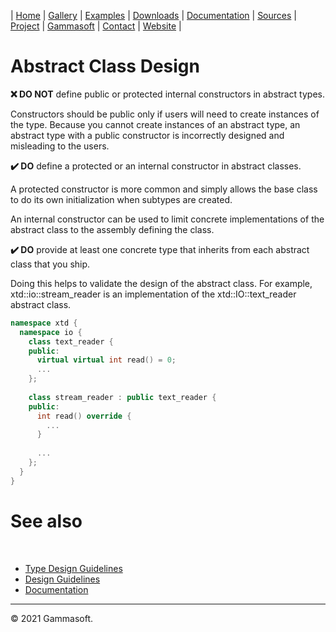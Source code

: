 | [Home](home.md) | [Gallery](gallery.md) | [Examples](examples.md) | [Downloads](downloads.md) | [Documentation](documentation.md) | [Sources](https://github.com/gammasoft71/xtd) | [Project](https://sourceforge.net/projects/xtdpro/) | [Gammasoft](gammasoft.md)  | [Contact](contact.md) | [Website](https://gammasoft71.wixsite.com/xtdpro) |

# Abstract Class Design

**❌ DO NOT** define public or protected internal constructors in abstract types.

Constructors should be public only if users will need to create instances of the type. Because you cannot create instances of an abstract type, an abstract type with a public constructor is incorrectly designed and misleading to the users.

**✔️ DO** define a protected or an internal constructor in abstract classes.

A protected constructor is more common and simply allows the base class to do its own initialization when subtypes are created.

An internal constructor can be used to limit concrete implementations of the abstract class to the assembly defining the class.

**✔️ DO** provide at least one concrete type that inherits from each abstract class that you ship.

Doing this helps to validate the design of the abstract class. For example, xtd::io::stream_reader is an implementation of the xtd::IO::text_reader abstract class.

```c++
namespace xtd {
  namespace io {
    class text_reader {
    public:
      virtual virtual int read() = 0;
      ...
    };
    
    class stream_reader : public text_reader {
    public:
      int read() override {
        ...
      }
      
      ...
    };
  }
}
```

# See also
​
* [Type Design Guidelines](type_design_guidelines.md)
* [Design Guidelines](design_guidelines.md)
* [Documentation](documentation.md)

______________________________________________________________________________________________

© 2021 Gammasoft.
